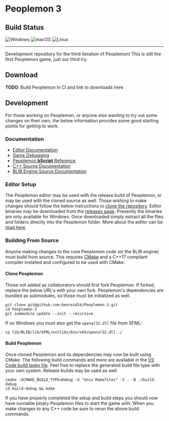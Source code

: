 # Peoplemon 3

## Build Status
![Windows](https://github.com/benreid24/peoplemon-3/workflows/windows-verify/badge.svg?branch=master) 
![macOS](https://github.com/benreid24/peoplemon-3/workflows/macos-verify/badge.svg?branch=master) 
![Linux](https://github.com/benreid24/peoplemon-3/workflows/linux-verify/badge.svg?branch=master)

***

Development repository for the third iteration of Peoplemon! This is still the first Peoplemon game, just our third try. 

## Download

**TODO**: Build Peoplemon in CI and link to downloads here

## Development

For those working on Peoplemon, or anyone else wanting to try out some changes on their own, the below information provides some good starting
points for getting to work.

### Documentation

- [Editor Documentation](docs/editor/reference.md)
- [Game Debugging](docs/debugging.md)
- [Peoplemon **bScript** Reference](docs/scripts/reference.md)
- [C++ Source Documentation](https://benreid24.github.io/Peoplemon-3/modules.html)
- [BLIB Engine Source Documentation](https://benreid24.github.io/BLIB/modules.html)

### Editor Setup

The Peoplemon editor may be used with the release build of Peoplemon, or may be used with the cloned source as well. Those
wishing to make changes should follow the below instructions to [clone the repository](#clone-peoplemon). Editor binaries may be downloaded from the [releases page](https://github.com/benreid24/Peoplemon-3/releases/latest). Presently the binaries are only available for Windows. Once downloaded simply extract all the files and folders directly into the Peoplemon folder. More about the editor can be [read here](docs/editor/reference.md).

### Building From Source

Anyone making changes to the core Peoplemon code (or the BLIB engine) must build from source. This requires [CMake](https://cmake.org/download/) and a
C++17 compliant compiler installed and configured to be used with CMake.

#### Clone Peoplemon

Those not added as collaborators should first fork Peoplemon. If forked, replace the below URL's with your own fork. Peoplemon's dependencies are
bundled as submodules, so those must be initialized as well.

```
git clone git@github.com:benreid24/Peoplemon-3.git
cd Peoplemon-3
git submodule update --init --recursive
```

If on Windows you must also get the `openal32.dll` file from SFML:
```
cp lib/BLIB/lib/SFML/extlibs/bin/x64/openal32.dll ./
```

#### Build Peoplemon

Once cloned Peoplemon and its dependencies may now be built using CMake. The following build commands and more are available in the
[VS Code build tasks file](.vscode/tasks.json). Feel free to replace the generated build file type with your own system. Release builds may be used
as well.

```
cmake -DCMAKE_BUILD_TYPE=Debug -G "Unix Makefiles" -S . -B ./build-debug
cd build-debug && make
```

If you have properly completed the setup and build steps you should now have runnable binary Peoplemon files to start the game with. When you make changes
to any C++ code be sure to rerun the above build commands.
